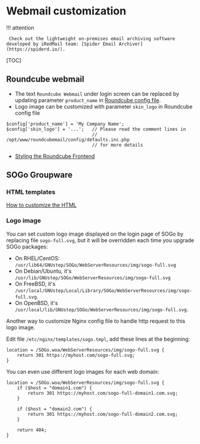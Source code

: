 # Webmail customization

!!! attention

	 Check out the lightweight on-premises email archiving software developed by iRedMail team: [Spider Email Archiver](https://spiderd.io/).

[TOC]

## Roundcube webmail

* The text `Roundcube Webmail` under login screen can be replaced by updating
  parameter `product_name` in [Roundcube config file](./file.locations.html#roundcube).
* Logo image can be customized with parameter `skin_logo` in Roundcube config
  file

```
$config['product_name'] = 'My Company Name';
$config['skin_logo'] = '...';   // Please read the comment lines in
                                // /opt/www/roundcubemail/config/defaults.inc.php
                                // for more details
```

* [Styling the Roundcube Frontend](https://github.com/roundcube/roundcubemail/wiki/Skins)

## SOGo Groupware

### HTML templates

[How to customize the HTML](https://sogo.nu/support/faq/how-to-customize-the-html.html)

### Logo image

You can set custom logo image displayed on the login page of SOGo by replacing
file `sogo-full.svg`, but it will be overridden each time you upgrade SOGo
packages:

* On RHEL/CentOS: `/usr/lib64/GNUstep/SOGo/WebServerResources/img/sogo-full.svg`
* On Debian/Ubuntu, it's `/usr/lib/GNUstep/SOGo/WebServerResources/img/sogo-full.svg`
* On FreeBSD, it's `/usr/local/GNUstep/Local/Library/SOGo/WebServerResources/img/sogo-full.svg`.
* On OpenBSD, it's `/usr/local/lib/GNUstep/SOGo/WebServerResources/img/sogo-full.svg`.

Another way to customize Nginx config file to handle http request to this
logo image.

Edit file `/etc/nginx/templates/sogo.tmpl`, add these lines at the beginning:

```
location = /SOGo.woa/WebServerResources/img/sogo-full.svg {
    return 301 https://myhost.com/sogo-full.svg;
}
```

You can even use different logo images for each web domain:

```
location = /SOGo.woa/WebServerResources/img/sogo-full.svg {
    if ($host = "domain1.com") {
        return 301 https://myhost.com/sogo-full-domain1.com.svg;
    }

    if ($host = "domain2.com") {
        return 301 https://myhost.com/sogo-full-domain2.com.svg;
    }

    return 404;
}
```
